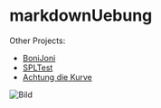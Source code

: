 # markdownUebung

Other Projects:
* [BoniJoni](https://www.youtube.com/channel/UCsoRpl5V35s3jVGf_b7M5Dw)
* [SPLTest](https://github.com/BonithanBiffutseder/TestSPL)
* [Achtung die Kurve](http://www.achtung-die-kurve.com)

![Bild](https://commons.wikimedia.org/wiki/File:FOTO_DUPLA_LUKAS_E_GUILHERME.png)
